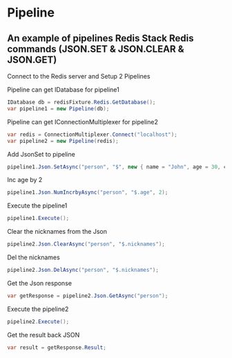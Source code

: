 # Pipeline 
## An example of pipelines Redis Stack Redis commands (JSON.SET & JSON.CLEAR & JSON.GET)

Connect to the Redis server and Setup 2 Pipelines

Pipeline can get IDatabase for pipeline1
```csharp
IDatabase db = redisFixture.Redis.GetDatabase();
var pipeline1 = new Pipeline(db);
```

Pipeline can get IConnectionMultiplexer for pipeline2
```csharp
var redis = ConnectionMultiplexer.Connect("localhost");
var pipeline2 = new Pipeline(redis);
```

Add JsonSet to pipeline
```csharp
pipeline1.Json.SetAsync("person", "$", new { name = "John", age = 30, city = "New York", nicknames = new[] { "John", "Johny", "Jo" } });
```

Inc age by 2 
```csharp
pipeline1.Json.NumIncrbyAsync("person", "$.age", 2);
```

Execute the pipeline1
```csharp
pipeline1.Execute();
```

Clear the nicknames from the Json
```csharp
pipeline2.Json.ClearAsync("person", "$.nicknames");
```

Del the nicknames
```csharp
pipeline2.Json.DelAsync("person", "$.nicknames");
```

Get the Json response
```csharp
var getResponse = pipeline2.Json.GetAsync("person");
```

Execute the pipeline2
```csharp
pipeline2.Execute();
```

Get the result back JSON
```csharp
var result = getResponse.Result;
```